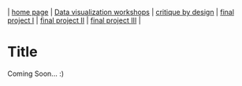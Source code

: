 | [home page](https://xujinyun.github.io/MyDataStory/) | [Data visualization workshops](visualizing-government-debt) | [critique by design](critique-by-design) | [final project I](final-project-part-one) | [final project II](final-project-part-two) | [final project III](final-project-part-three) |


# Title
Coming Soon... :)
